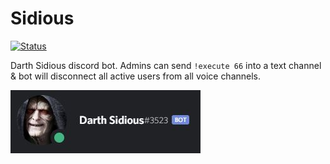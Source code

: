 # Sidious

[![Status](https://github.com/austinhrdt/sidious/workflows/deploy/badge.svg)](https://github.com/austinhrdt/sidious/actions)

Darth Sidious discord bot. Admins can send `!execute 66` into a text channel & bot will disconnect all active users from all voice channels.

![Sheev](media/sidious.JPG)
